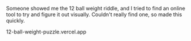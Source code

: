 Someone showed me the 12 ball weight riddle, and I tried to find an online tool to try and figure it out visually. Couldn't really find one, so made this quickly. 

12-ball-weight-puzzle.vercel.app


